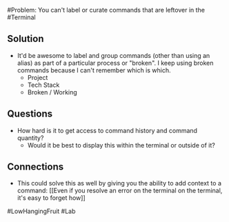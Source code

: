 #Problem: You can't label or curate commands that are leftover in the #Terminal 

## Solution

- It'd be awesome to label and group commands (other than using an alias) as part of a particular process or "broken". I keep using broken commands because I can't remember which is which. 
	- Project
	- Tech Stack
	- Broken / Working

## Questions
- How hard is it to get access to command history and command quantity? 
	- Would it be best to display this within the terminal or outside of it?

## Connections
- This could solve this as well by giving you the ability to add context to a command: [[Even if you resolve an error on the terminal on the terminal, it's easy to forget how]]

#LowHangingFruit #Lab 

